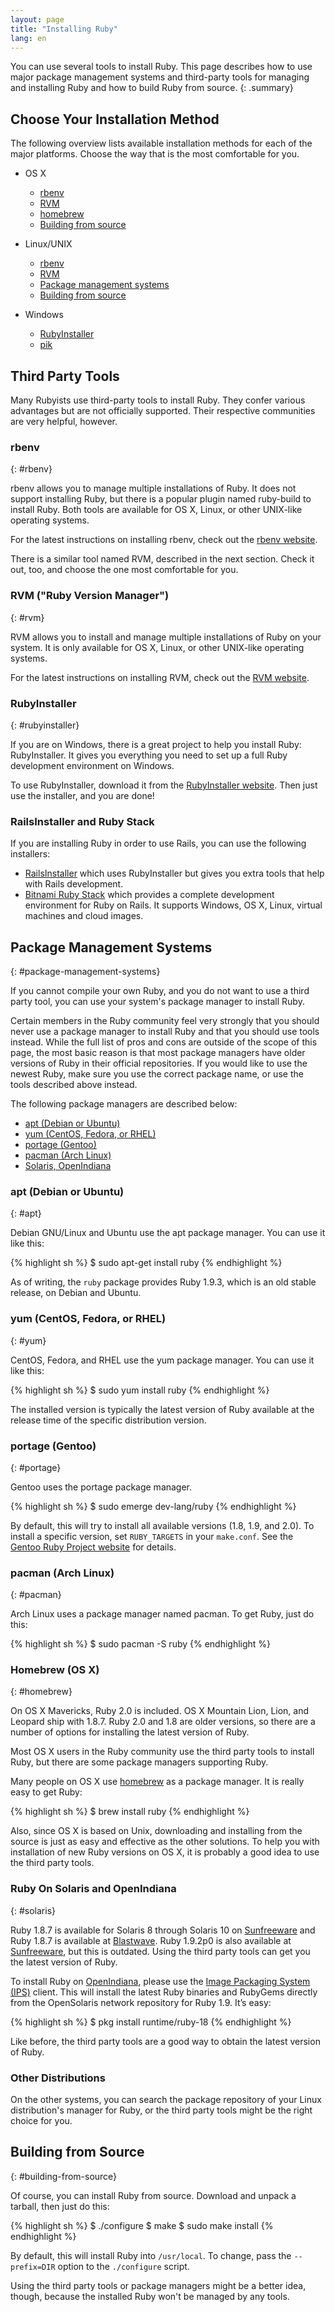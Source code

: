 ```yaml
---
layout: page
title: "Installing Ruby"
lang: en
---
```


You can use several tools to install Ruby.
This page describes how to use major package management systems
and third-party tools for managing and installing Ruby
and how to build Ruby from source.
{: .summary}


## Choose Your Installation Method

The following overview lists available installation methods
for each of the major platforms.
Choose the way that is the most comfortable for you.

* OS X

  * [rbenv](#rbenv)
  * [RVM](#rvm)
  * [homebrew](#homebrew)
  * [Building from source](#building-from-source)

* Linux/UNIX

  * [rbenv](#rbenv)
  * [RVM](#rvm)
  * [Package management systems](#package-management-systems)
  * [Building from source](#building-from-source)

* Windows

  * [RubyInstaller](#rubyinstaller)
  * [pik][pik]


## Third Party Tools

Many Rubyists use third-party tools to install Ruby.
They confer various advantages but are not officially supported.
Their respective communities are very helpful, however.


### rbenv
{: #rbenv}

rbenv allows you to manage multiple installations of Ruby.
It does not support installing Ruby, but there is a popular plugin
named ruby-build to install Ruby.
Both tools are available for OS X, Linux, or other UNIX-like operating systems.

For the latest instructions on installing rbenv, check out the
[rbenv website][rbenv].

There is a similar tool named RVM, described in the next section.
Check it out, too, and choose the one most comfortable for you.


### RVM ("Ruby Version Manager")
{: #rvm}

RVM allows you to install and manage multiple installations of Ruby
on your system. It is only available for OS X, Linux, or other UNIX-like
operating systems.

For the latest instructions on installing RVM, check out the
[RVM website][rvm].


### RubyInstaller
{: #rubyinstaller}

If you are on Windows, there is a great project to help you install Ruby:
RubyInstaller. It gives you everything you need to set up a full
Ruby development environment on Windows.

To use RubyInstaller, download it from the
[RubyInstaller website][rubyinstaller].
Then just use the installer, and you are done!


### RailsInstaller and Ruby Stack

If you are installing Ruby in order to use Rails, you can use the following
installers:

* [RailsInstaller][railsinstaller] which uses RubyInstaller but gives you
  extra tools that help with Rails development.
* [Bitnami Ruby Stack][rubystack] which provides a complete development
  environment for Ruby on Rails. It supports Windows, OS X, Linux, virtual
  machines and cloud images.


## Package Management Systems
{: #package-management-systems}

If you cannot compile your own Ruby, and you do not want to use a third
party tool, you can use your system's package manager to install Ruby.

Certain members in the Ruby community feel very strongly that you should
never use a package manager to install Ruby and that you should use tools
instead. While the full list of pros and cons are outside of the scope
of this page, the most basic reason is that most package managers have
older versions of Ruby in their official repositories. If you would like to
use the newest Ruby, make sure you use the correct package name,
or use the tools described above instead.

The following package managers are described below:

* [apt (Debian or Ubuntu)](#apt)
* [yum (CentOS, Fedora, or RHEL)](#yum)
* [portage (Gentoo)](#gentoo)
* [pacman (Arch Linux)](#pacman)
* [Solaris, OpenIndiana](#solaris)


### apt (Debian or Ubuntu)
{: #apt}

Debian GNU/Linux and Ubuntu use the apt package manager.
You can use it like this:

{% highlight sh %}
$ sudo apt-get install ruby
{% endhighlight %}

As of writing, the `ruby` package provides Ruby 1.9.3, which is an old stable
release, on Debian and Ubuntu.


### yum (CentOS, Fedora, or RHEL)
{: #yum}

CentOS, Fedora, and RHEL use the yum package manager.
You can use it like this:

{% highlight sh %}
$ sudo yum install ruby
{% endhighlight %}

The installed version is typically the latest version of Ruby available
at the release time of the specific distribution version.


### portage (Gentoo)
{: #portage}

Gentoo uses the portage package manager.

{% highlight sh %}
$ sudo emerge dev-lang/ruby
{% endhighlight %}

By default, this will try to install all available versions (1.8, 1.9, and 2.0).
To install a specific version, set `RUBY_TARGETS` in your `make.conf`.
See the [Gentoo Ruby Project website][gentoo-ruby] for details.


### pacman (Arch Linux)
{: #pacman}

Arch Linux uses a package manager named pacman.
To get Ruby, just do this:

{% highlight sh %}
$ sudo pacman -S ruby
{% endhighlight %}


### Homebrew (OS X)
{: #homebrew}

On OS X Mavericks, Ruby 2.0 is included.
OS X Mountain Lion, Lion, and Leopard ship with 1.8.7.
Ruby 2.0 and 1.8 are older versions, so there are a number of options
for installing the latest version of Ruby.

Most OS X users in the Ruby community use the third party tools to install
Ruby, but there are some package managers supporting Ruby.

Many people on OS X use [homebrew][homebrew] as a package manager.
It is really easy to get Ruby:

{% highlight sh %}
$ brew install ruby
{% endhighlight %}

Also, since OS X is based on Unix, downloading and installing from the
source is just as easy and effective as the other solutions.
To help you with installation of new Ruby versions on OS X, it is
probably a good idea to use the third party tools.


### Ruby On Solaris and OpenIndiana
{: #solaris}

Ruby 1.8.7 is available for Solaris 8 through Solaris 10 on
[Sunfreeware][sunfreeware] and Ruby 1.8.7 is available at
[Blastwave][blastwave].
Ruby 1.9.2p0 is also available at [Sunfreeware][sunfreeware],
but this is outdated.
Using the third party tools can get you the latest version of Ruby.

To install Ruby on [OpenIndiana][openindiana], please use the
[Image Packaging System (IPS)][opensolaris-pkg] client.
This will install the latest Ruby binaries and RubyGems directly
from the OpenSolaris network repository for Ruby 1.9. It’s easy:

{% highlight sh %}
$ pkg install runtime/ruby-18
{% endhighlight %}

Like before, the third party tools are a good way to obtain the
latest version of Ruby.


### Other Distributions

On the other systems, you can search the package repository of your
Linux distribution's manager for Ruby, or the third party tools might be the
right choice for you.


## Building from Source
{: #building-from-source}

Of course, you can install Ruby from source.
Download and unpack a tarball, then just do this:

{% highlight sh %}
$ ./configure
$ make
$ sudo make install
{% endhighlight %}

By default, this will install Ruby into `/usr/local`. To change, pass
the `--prefix=DIR` option to the `./configure` script.

Using the third party tools or package managers might be a better idea,
though, because the installed Ruby won't be managed by any tools.


[rvm]: http://rvm.io/
[rbenv]: https://github.com/sstephenson/rbenv
[rubyinstaller]: http://rubyinstaller.org/
[railsinstaller]: http://railsinstaller.org/
[rubystack]: http://bitnami.com/stack/ruby/installer
[pik]: https://github.com/vertiginous/pik
[sunfreeware]: http://www.sunfreeware.com
[blastwave]: http://www.blastwave.org
[openindiana]: http://openindiana.org/
[opensolaris-pkg]: http://opensolaris.org/os/project/pkg/
[macosforge-ruby]: http://trac.macosforge.org/projects/ruby/wiki
[gentoo-ruby]: http://www.gentoo.org/proj/en/prog_lang/ruby/
[homebrew]: http://brew.sh/
